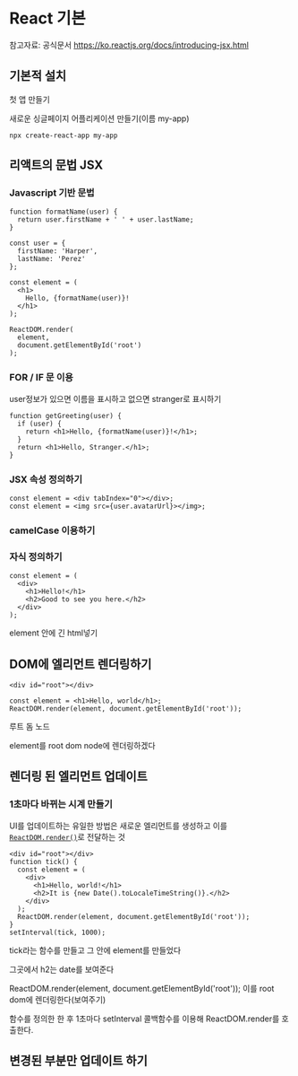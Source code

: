 # React 기본



참고자료: 공식문서 https://ko.reactjs.org/docs/introducing-jsx.html

## 기본적 설치

첫 앱 만들기

새로운 싱글페이지 어플리케이션 만들기(이름 my-app)

```
npx create-react-app my-app
```



## 리액트의 문법 JSX

### Javascript 기반 문법

```react
function formatName(user) {
  return user.firstName + ' ' + user.lastName;
}

const user = {
  firstName: 'Harper',
  lastName: 'Perez'
};

const element = (
  <h1>
    Hello, {formatName(user)}!
  </h1>
);

ReactDOM.render(
  element,
  document.getElementById('root')
);
```

### FOR / IF 문 이용

user정보가 있으면 이름을 표시하고 없으면 stranger로 표시하기

```react
function getGreeting(user) {
  if (user) {
    return <h1>Hello, {formatName(user)}!</h1>;
  }
  return <h1>Hello, Stranger.</h1>;
}
```

### JSX 속성 정의하기

```react
const element = <div tabIndex="0"></div>;
const element = <img src={user.avatarUrl}></img>;
```

### camelCase 이용하기

### 자식 정의하기

```react
const element = (
  <div>
    <h1>Hello!</h1>
    <h2>Good to see you here.</h2>
  </div>
);
```

 element 안에 긴 html넣기



## DOM에 엘리먼트 렌더링하기

```react
<div id="root"></div>

const element = <h1>Hello, world</h1>;
ReactDOM.render(element, document.getElementById('root'));
```

루트 돔 노드

element를 root dom node에 렌더링하겠다



## 렌더링 된 엘리먼트 업데이트

### 1초마다 바뀌는 시계 만들기

UI를 업데이트하는 유일한 방법은 새로운 엘리먼트를 생성하고 이를 [`ReactDOM.render()`](https://ko.reactjs.org/docs/react-dom.html#render)로 전달하는 것

```react
<div id="root"></div>
function tick() {
  const element = (
    <div>
      <h1>Hello, world!</h1>
      <h2>It is {new Date().toLocaleTimeString()}.</h2>
    </div>
  );
  ReactDOM.render(element, document.getElementById('root'));
}
setInterval(tick, 1000);
```

tick라는 함수를 만들고 그 안에 element를 만들었다

그곳에서 h2는 date를 보여준다

ReactDOM.render(element, document.getElementById('root')); 이를 root dom에 렌더링한다(보여주기)

함수를 정의한 한 후 1초마다 setInterval 콜백함수를 이용해 ReactDOM.render를 호출한다.



## 변경된 부분만 업데이트 하기



